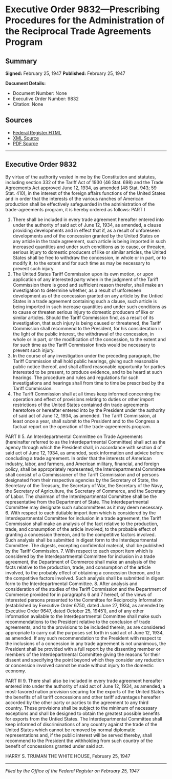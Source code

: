 # Executive Order 9832—Prescribing Procedures for the Administration of the Reciprocal Trade Agreements Program

## Summary

**Signed:** February 25, 1947
**Published:** February 25, 1947

**Document Details:**
- Document Number: None
- Executive Order Number: 9832
- Citation: None

## Sources
- [Federal Register HTML](https://www.presidency.ucsb.edu/documents/executive-order-9832-prescribing-procedures-for-the-administration-the-reciprocal-trade)
- [XML Source](None)
- [PDF Source](None)

---

## Executive Order 9832

By virtue of the authority vested in me by the Constitution and statutes, including section 332 of the Tariff Act of 1930 (46 Stat. 698) and the Trade Agreements Act approved June 12, 1934, as amended (48 Stat. 943; 59 Stat. 410), in the interest of the foreign affairs functions of the United States and in order that the interests of the various ranches of American production shall be effectively safeguarded in the administration of the trade-agreements program, it is hereby ordered as follows:
PART I
1. There shall be included in every trade agreement hereafter entered into under the authority of said act of June 12, 1934, as amended, a clause providing developments and in effect that if, as a result of unforeseen developments and of the concession granted by the United States on any article in the trade agreement, such article is being imported in such increased quantities and under such conditions as to cause, or threaten, serious injury to domestic producers of like or similar articles, the United States shall be free to withdraw the concession, in whole or in part, or to modify it, to the extent and for such time as may be necessary to prevent such injury.
2. The United States Tariff Commission upon its own motion, or upon application of any interested party when in the judgment of the Tariff Commission there is good and sufficient reason therefor, shall make an investigation to determine whether, as a result of unforeseen development as of the concession granted on any article by the Untied States in a trade agreement containing such a clause, such article is being imported in such increase quantities and under such conditions as to cause or threaten serious injury to domestic producers of like or similar articles. Should the Tariff Commission find, as a result of its investigation, that such injury is being caused or threatened, the Tariff Commission shall recommend to the President, for his consideration in the light of the public interest, the withdrawal of the concession, in whole or in part, or the modification of the concession, to the extent and for such time as the Tariff Commission finds would be necessary to prevent such injury.
3. In the course of any investigation under the preceding paragraph, the Tariff Commission shall hold public hearings, giving such reasonable public notice thereof, and shall afford reasonable opportunity for parties interested to be present, to produce evidence, and to be heard at such hearings. The procedure and rules and regulations for such investigations and hearings shall from time to time be prescribed by the Tariff Commission.
4. The Tariff Commission shall at all times keep informed concerning the operation and effect of provisions relating to duties or other import restrictions of the United States contained din trade agreements heretofore or hereafter entered into by the President under the authority of said act of June 12, 1934, as amended. The Tariff Commission, at least once a year, shall submit to the President and to the Congress a factual report on the operation of the trade-agreements program.

PART II
5. An Interdepartmental Committee on Trade Agreements (hereinafter referred to as the Interdepartmental Committee) shall act as the agency through which the President shall, in accordance with section 4 of said act of June 12, 1934, as amended, seek information and advice before concluding a trade agreement. In order that the interests of American industry, labor, and farmers, and American military, financial, and foreign policy, shall be appropriately represented, the Interdepartmental Committee shall consist of a Commissioner of the Tariff Commission and of persons designated from their respective agencies by the Secretary of State, the Secretary of the Treasury, the Secretary of War, the Secretary of the Navy, the Secretary of Agriculture, the Secretary of Commerce, and the Secretary of Labor. The chairman of the Interdepartmental Committee shall be the representative from the Department of State. The Interdepartmental Committee may designate such subcommittees as it may deem necessary.
6. With respect to each dutiable import item which is considered by the Interdepartmental Committee for inclusion in a trade agreement, the Tariff Commission shall make an analysis of the fact relative to the production, trade, and consumption of the article involved, to the probable effect of granting a concession thereon, and to the competitive factors involved. Such analysis shall be submitted in digest form to the Interdepartmental Committee. The digests, excepting confidential material, shall be published by the Tariff Commission.
7. With respect to each export item which is considered by the Interdepartmental Committee for inclusion in a trade agreement, the Department of Commerce shall make an analysis of the facts relative to the production, trade, and consumption of the article involved, to the probably effect of obtaining a concession thereon, and to the competitive factors involved. Such analysis shall be submitted in digest form to the Interdepartmental Committee.
8. After analysis and consideration of the studies of the Tariff Commission and the Department of Commerce provided for in paragraphs 6 and 7 hereof, of the views of interested persons presented to the Committee for Reciprocity Information (established by Executive Order 6750, dated June 27, 1934, as amended by Executive Order 9647, dated October 25, 19451), and of any other information available to the Interdepartmental Committee shall make such recommendations to the President relative to the conclusion of trade agreements, and to the provisions to be included therein, as are considered appropriate to carry out the purposes set forth in said act of June 12, 1934, as amended. If any such recommendation to the President with respect to the inclusions of a concession in any trade agreement is not unanimous, the President shall be provided with a full report by the dissenting member or members of the Interdepartmental Committee giving the reasons for their dissent and specifying the point beyond which they consider any reduction or concession involved cannot be made without injury to the domestic economy.

PART III
9. There shall also be included in every trade agreement hereafter entered into under the authority of said act of June 12, 1934, as amended, a most-favored nation provision securing for the exports of the United States the benefits of all tariff concessions and other tariff advantages hereafter accorded by the other party or parties to the agreement to any third country. These provisions shall be subject to the minimum of necessary exceptions and shall be designed to obtain the greatest possible benefits for exports from the Untied States. The Interdepartmental Committee shall keep informed of discriminations of any country against the trade of the United States which cannot be removed by normal diplomatic representations and, if the public interest will be served thereby, shall recommend to the President the withholding from such country of the benefit of concessions granted under said act.

HARRY S. TRUMAN
THE WHITE HOUSE,
February 25, 1947

---

*Filed by the Office of the Federal Register on February 25, 1947*
